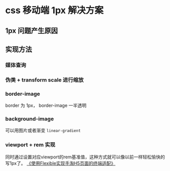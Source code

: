 <!--
Created: Sun Jun 14 2020 19:06:20 GMT+0800 (China Standard Time)
Modified: Sun Jun 14 2020 19:06:20 GMT+0800 (China Standard Time)
-->
<!-- Tag: css -->
# css 移动端 1px 解决方案

## 1px 问题产生原因




## 实现方法

### 媒体查询

### 伪类 + transform scale 进行缩放

### border-image
border 为 1px， border-image 一半透明
### background-image 
可以用图片或者渐变 `linear-gradient`

### viewport + rem 实现
同时通过设置对应viewport的rem基准值，这种方式就可以像以前一样轻松愉快的写1px了。
[《使用Flexible实现手淘H5页面的终端适配》](https://github.com/amfe/article/issues/17)
